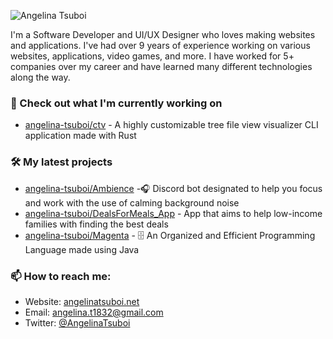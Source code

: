![Angelina Tsuboi](https://github.com/angelina-tsuboi/angelina-tsuboi/blob/master/images/Headline.png)


I'm a Software Developer and UI/UX Designer who loves making websites and applications. I've had over 9 years of experience working on various websites, applications, video games, and more. I have worked for 5+ companies over my career and have learned many different technologies along the way.

### 👷 Check out what I'm currently working on

- [angelina-tsuboi/ctv](https://github.com/angelina-tsuboi/RustCLI) - A highly customizable tree file view visualizer CLI application made with Rust

### 🛠 My latest projects

- [angelina-tsuboi/Ambience](https://github.com/angelina-tsuboi/Ambience) -🎧 Discord bot designated to help you focus and work with the use of calming background noise
- [angelina-tsuboi/DealsForMeals_App](https://github.com/angelina-tsuboi/DealsForMeals_App) - App that aims to help low-income families with finding the best deals
- [angelina-tsuboi/Magenta](https://github.com/angelina-tsuboi/Magenta) - 🗄️ An Organized and Efficient Programming Language made using Java

### 📫 How to reach me:

- Website: [angelinatsuboi.net](https://angelinatsuboi.net/)
- Email: [angelina.t1832@gmail.com](mailto:angelina.t1832@gmail.com)
- Twitter: [@AngelinaTsuboi](https://twitter.com/AngelinaTsuboi)
